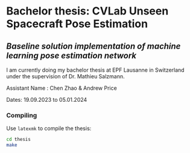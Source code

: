 # Bachelor thesis: CVLab Unseen Spacecraft Pose Estimation

## *Baseline solution implementation of machine learning pose estimation network*

I am currently doing my bachelor thesis at EPF Lausanne in Switzerland under the supervision of Dr. Mathieu Salzmann.

Assistant Name : Chen Zhao & Andrew Price

Dates: 19.09.2023 to 05.01.2024

### Compiling

Use `latexmk` to compile the thesis:
```sh
cd thesis
make
```
